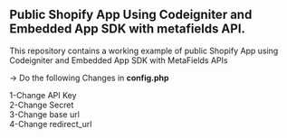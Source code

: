 <h2>Public Shopify App Using Codeigniter and Embedded App SDK with metafields API. </h2>
This repository contains a working example of public Shopify App using Codeigniter and Embedded App SDK with MetaFields APIs

-> Do the following Changes in <strong>config.php</strong>

1-Change API Key<br>
2-Change Secret<br>
3-Change base url <br>
4-Change redirect_url <br>
